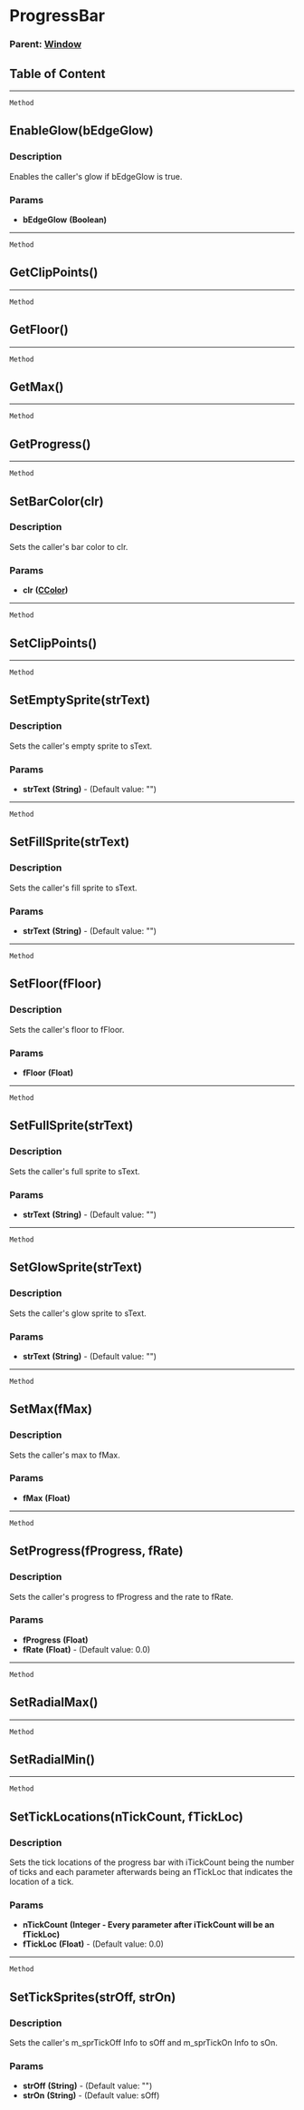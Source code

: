 ProgressBar
===========

### Parent: [Window](../WindowControls/Window.md)

Table of Content
---------------- 

<!-- toc -->

------------------------------------------------------------------------

`Method`

EnableGlow(bEdgeGlow)
---------------------

### Description

Enables the caller's glow if bEdgeGlow is true.

### Params

-   **bEdgeGlow** **(Boolean)**

------------------------------------------------------------------------

`Method`

GetClipPoints()
---------------

------------------------------------------------------------------------

`Method`

GetFloor()
----------

------------------------------------------------------------------------

`Method`

GetMax()
--------

------------------------------------------------------------------------

`Method`

GetProgress()
-------------

------------------------------------------------------------------------

`Method`

SetBarColor(clr)
----------------

### Description

Sets the caller's bar color to clr.

### Params

-   **clr** **([CColor](../Classes/CColor.md))**

------------------------------------------------------------------------

`Method`

SetClipPoints()
---------------

------------------------------------------------------------------------

`Method`

SetEmptySprite(strText)
-----------------------

### Description

Sets the caller's empty sprite to sText.

### Params

-   **strText** **(String)** - (Default value: "")

------------------------------------------------------------------------

`Method`

SetFillSprite(strText)
----------------------

### Description

Sets the caller's fill sprite to sText.

### Params

-   **strText** **(String)** - (Default value: "")

------------------------------------------------------------------------

`Method`

SetFloor(fFloor)
----------------

### Description

Sets the caller's floor to fFloor.

### Params

-   **fFloor** **(Float)**

------------------------------------------------------------------------

`Method`

SetFullSprite(strText)
----------------------

### Description

Sets the caller's full sprite to sText.

### Params

-   **strText** **(String)** - (Default value: "")

------------------------------------------------------------------------

`Method`

SetGlowSprite(strText)
----------------------

### Description

Sets the caller's glow sprite to sText.

### Params

-   **strText** **(String)** - (Default value: "")

------------------------------------------------------------------------

`Method`

SetMax(fMax)
------------

### Description

Sets the caller's max to fMax.

### Params

-   **fMax** **(Float)**

------------------------------------------------------------------------

`Method`

SetProgress(fProgress, fRate)
-----------------------------

### Description

Sets the caller's progress to fProgress and the rate to fRate.

### Params

-   **fProgress** **(Float)**
-   **fRate** **(Float)** - (Default value: 0.0)

------------------------------------------------------------------------

`Method`

SetRadialMax()
--------------

------------------------------------------------------------------------

`Method`

SetRadialMin()
--------------

------------------------------------------------------------------------

`Method`

SetTickLocations(nTickCount, fTickLoc)
--------------------------------------

### Description

Sets the tick locations of the progress bar with iTickCount being the
number of ticks and each parameter afterwards being an fTickLoc that
indicates the location of a tick.

### Params

-   **nTickCount** **(Integer - Every parameter after iTickCount will be
    an fTickLoc)**
-   **fTickLoc** **(Float)** - (Default value: 0.0)

------------------------------------------------------------------------

`Method`

SetTickSprites(strOff, strOn)
-----------------------------

### Description

Sets the caller's m\_sprTickOff Info to sOff and m\_sprTickOn Info to
sOn.

### Params

-   **strOff** **(String)** - (Default value: "")
-   **strOn** **(String)** - (Default value: sOff)
